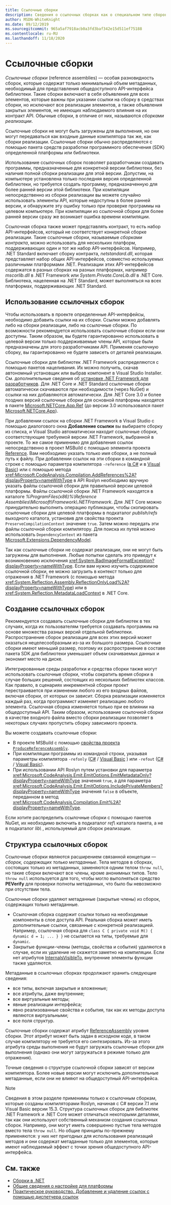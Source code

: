 ```yaml
---
title: Ссылочные сборки
description: Сведения о ссылочных сборках как о специальном типе сборок в .NET, которые содержат только общедоступный API-интерфейс библиотеки
author: MSDN-WhiteKnight
ms.date: 09/12/2019
ms.sourcegitcommit: 965a5af7918acb0a3fd3baf342e15d511ef75188
ms.contentlocale: ru-RU
ms.lasthandoff: 11/18/2020
---
```

# <a name="reference-assemblies"></a>Ссылочные сборки

*Ссылочные сборки* (reference assemblies) — особая разновидность сборок, которые содержат только минимальный объем метаданных, необходимый для представления общедоступного API-интерфейса библиотеки. Такие сборки включают в себя объявления для всех элементов, которые важны при указании ссылки на сборку в средствах сборки, но исключают все реализации элементов, а также объявления закрытых элементов, не имеющих наблюдаемого влияния на их контракт API. Обычные сборки, в отличие от них, называются *сборками реализации*.

Ссылочные сборки не могут быть загружены для выполнения, но они могут передаваться как входные данные компилятора так же, как сборки реализации. Ссылочные сборки обычно распределяются с помощью пакета средств разработки программного обеспечения (SDK) определенной платформы или библиотеки.

Использование ссылочных сборок позволяет разработчикам создавать программы, предназначенные для конкретной версии библиотеки, без наличия полной сборки реализации для этой версии. Допустим, на компьютере установлена только последняя версия определенной библиотеки, но требуется создать программу, предназначенную для более ранней версии этой библиотеки. При компиляции непосредственно из сборки реализации вы можете случайно использовать элементы API, которые недоступны в более ранней версии, и обнаружите эту ошибку только при проверке программы на целевом компьютере. При компиляции из ссылочной сборки для более ранней версии сразу же возникает ошибка времени компиляции.

Ссылочная сборка также может представлять контракт, то есть набор API-интерфейсов, который не соответствует конкретной сборке реализации. Такие ссылочные сборки, называемые *сборками контракта*, можно использовать для нескольких платформ, поддерживающих один и тот же набор API-интерфейсов. Например, .NET Standard включает сборку контракта, *netstandard.dll*, которая представляет набор общих API-интерфейсов, совместно используемых различными платформами .NET. Реализации этих API-интерфейсов содержатся в разных сборках на разных платформах, например *mscorlib.dll* в .NET Framework или *System.Private.CoreLib.dll* в .NET Core. Библиотека, нацеленная на .NET Standard, может выполняться на всех платформах, поддерживающих .NET Standard.

## <a name="using-reference-assemblies"></a>Использование ссылочных сборок

Чтобы использовать в проекте определенные API-интерфейсы, необходимо добавить ссылки на их сборки. Ссылки можно добавлять либо на сборки реализации, либо на ссылочные сборки. По возможности рекомендуется использовать ссылочные сборки если они доступны. Таким образом, вы будете гарантированно использовать в целевой версии только поддерживаемые члены API, которые были предназначены для этого разработчиками API. Применяя ссылочную сборку, вы гарантированно не будете зависеть от деталей реализации.

Ссылочные сборки для библиотек .NET Framework распределяются с помощью пакетов нацеливания. Их можно получить, скачав автономный установщик или выбрав компонент в Visual Studio Installer. См. дополнительные сведения об [установке .NET Framework для разработчиков](../../framework/install/guide-for-developers.md). Для .NET Core и .NET Standard ссылочные сборки автоматически скачиваются при необходимости (через NuGet) и ссылки на них добавляются автоматически. Для .NET Core 3.0 и более поздних версий ссылочные сборки для основной платформы находятся в пакете [Microsoft.NETCore.App.Ref](https://www.nuget.org/packages/Microsoft.NETCore.App.Ref) (до версии 3.0 использовался пакет [Microsoft.NETCore.App](https://www.nuget.org/packages/Microsoft.NETCore.App)).

При добавлении ссылок на сборки .NET Framework в Visual Studio с помощью диалогового окна **Добавление ссылки** вы выбираете сборку из списка, и Visual Studio автоматически находит ссылочные сборки, соответствующие требуемой версии .NET Framework, выбранной в проекте. То же самое применимо для добавления ссылок непосредственно в проект MSBuild с помощью элемента проекта [Reference](/visualstudio/msbuild/common-msbuild-project-items#reference). Вам необходимо указать только имя сборки, а не полный путь к файлу. При добавлении ссылок на эти сборки в командной строке с помощью параметра компилятора `-reference` ([в C#](../../csharp/language-reference/compiler-options/reference-compiler-option.md) и в [Visual Basic](../../visual-basic/reference/command-line-compiler/reference.md)) или с помощью метода <xref:Microsoft.CodeAnalysis.Compilation.AddReferences%2A?displayProperty=nameWithType> в API Roslyn необходимо вручную указать файлы ссылочной сборки для правильной версии целевой платформы. Файлы ссылочной сборки .NET Framework находятся в каталоге *%ProgramFiles(x86)%\\Reference Assemblies\\Microsoft\\Framework\\.NETFramework*. Для .NET Core можно принудительно выполнить операцию публикации, чтобы скопировать ссылочные сборки для целевой платформы в подкаталог *publish/refs* выходного каталога, установив для свойства проекта `PreserveCompilationContext` значение `true`. Затем можно передать эти файлы ссылочной сборки компилятору. Для поиска их путей можно использовать `DependencyContext` из пакета [Microsoft.Extensions.DependencyModel](https://www.nuget.org/packages/Microsoft.Extensions.DependencyModel/).

Так как ссылочные сборки не содержат реализации, они не могут быть загружены для выполнения. Любые попытки сделать это приведут к возникновению исключения <xref:System.BadImageFormatException?displayProperty=nameWithType>. Если вам нужно изучить содержимое ссылочной сборки, ее можно загрузить в контекст только для отражения в .NET Framework (с помощью метода <xref:System.Reflection.Assembly.ReflectionOnlyLoad%2A?displayProperty=nameWithType>) или в <xref:System.Reflection.MetadataLoadContext> в .NET Core.

## <a name="generating-reference-assemblies"></a>Создание ссылочных сборок

Рекомендуется создавать ссылочные сборки для библиотек в тех случаях, когда их пользователям требуется создавать программы на основе множества разных версий отдельной библиотеки. Распространение сборок реализации для всех этих версий может оказаться нецелесообразным из-за их большого размера. Ссылочные сборки имеют меньший размер, поэтому их распространение в составе пакета SDK для библиотеки уменьшает объем скачиваемых данных и экономит место на диске.

Интегрированные среды разработки и средства сборки также могут использовать ссылочные сборки, чтобы сократить время сборки в случае больших решений, состоящих из нескольких библиотек классов. Как правило, в сценариях инкрементной сборки проект перестраивается при изменении любого из его входных файлов, включая сборки, от которых он зависит. Сборка реализации изменяется каждый раз, когда программист изменяет реализацию любого элемента. Ссылочная сборка изменяется только при ее влиянии на общедоступный API. Таким образом, использование ссылочной сборки в качестве входного файла вместо сборки реализации позволяет в некоторых случаях пропустить сборку зависимого проекта.

Вы можете создавать ссылочные сборки:

- В проекте MSBuild с помощью [свойства проекта `ProduceReferenceAssembly`](/visualstudio/msbuild/common-msbuild-project-properties).
- При компиляции программы из командной строки, указывая параметры компилятора `-refonly` ([C#](../../csharp/language-reference/compiler-options/refonly-compiler-option.md) / [Visual Basic](../../visual-basic/reference/command-line-compiler/refonly-compiler-option.md) ) или `-refout` ([C#](../../csharp/language-reference/compiler-options/refout-compiler-option.md) / [Visual Basic](../../visual-basic/reference/command-line-compiler/refout-compiler-option.md)).
- При использовании API Roslyn путем установки для параметра <xref:Microsoft.CodeAnalysis.Emit.EmitOptions.EmitMetadataOnly?displayProperty=nameWithType> значения `true`, а для параметра <xref:Microsoft.CodeAnalysis.Emit.EmitOptions.IncludePrivateMembers?displayProperty=nameWithType> значения `false` в объекте, переданном в метод <xref:Microsoft.CodeAnalysis.Compilation.Emit%2A?displayProperty=nameWithType>.

Если хотите распределить ссылочные сборки с помощью пакетов NuGet, их необходимо включить в подкаталог *ref\\* каталога пакета, а не в подкаталог *lib\\* , используемый для сборок реализации.

## <a name="reference-assemblies-structure"></a>Структура ссылочных сборок

Ссылочные сборки являются расширением связанной концепции — *сборок, содержащих только метаданные*. Тела методов в сборках, состоящих только из метаданных, заменяются одним телом `throw null`, но такие сборки включают все члены, кроме анонимных типов. Тело `throw null` используется для того, чтобы могло выполняться средство **PEVerify** для проверки полноты метаданных, что было бы невозможно при отсутствии тела.

Ссылочные сборки удаляют метаданные (закрытые члены) из сборок, содержащих только метаданные.

- Ссылочная сборка содержит ссылки только на необходимые компоненты в слое доступа API. Реальная сборка может иметь дополнительные ссылки, связанные с конкретной реализацией. Например, ссылочная сборка для `class C { private void M() { dynamic d = 1; ... } }` не ссылается на типы, требуемые для `dynamic`.
- Закрытые функции-члены (методы, свойства и события) удаляются в случае, если их удаление не скажется заметно на компиляции. Если нет атрибутов [InternalsVisibleTo](xref:System.Runtime.CompilerServices.InternalsVisibleToAttribute), внутренние элементы функции также удаляются.

Метаданные в ссылочных сборках продолжают хранить следующие сведения:

- все типы, включая закрытые и вложенные;
- все атрибуты, даже внутренние;
- все виртуальные методы;
- явные реализации интерфейса;
- явно реализованные свойства и события, так как их методы доступа являются виртуальными;
- все поля структур.

Ссылочные сборки содержат атрибут [ReferenceAssembly](xref:System.Runtime.CompilerServices.ReferenceAssemblyAttribute) уровня сборки. Этот атрибут может быть задан в исходном коде, в таком случае компилятору не требуется его синтезировать. Из-за этого атрибута среды выполнения не будут загружать ссылочные сборки для выполнения (однако они могут загружаться в режиме только для отражения).

Точные сведения о структуре ссылочной сборки зависят от версии компилятора. Более новые версии могут исключить дополнительные метаданные, если они не влияют на общедоступный API-интерфейса.

> [!NOTE]
> Сведения в этом разделе применимы только к ссылочным сборкам, которые созданы компиляторами Roslyn, начиная с C# версии 7.1 или Visual Basic версии 15.3. Структура ссылочных сборок для библиотек .NET Framework и .NET Core может отличаться некоторыми деталями, так как они используют собственный механизм создания ссылочных сборок. Например, они могут иметь совершенно пустые тела методов вместо тела `throw null`. Но общие принципы по-прежнему применяются: у них нет пригодных для использования реализаций методов и они содержат метаданные только для элементов, которые имеют наблюдаемый эффект с точки зрения общедоступного API-интерфейса.

## <a name="see-also"></a>См. также

- [Сборки в .NET](index.md)
- [Общие сведения о настройке для платформы](/visualstudio/ide/visual-studio-multi-targeting-overview)
- [Практическое руководство. Добавление и удаление ссылок с помощью диспетчера ссылок](/visualstudio/ide/how-to-add-or-remove-references-by-using-the-reference-manager)
